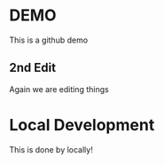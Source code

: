 # DEMO

This is a github demo

## 2nd Edit

Again we are editing things

# Local Development

This is done by locally!